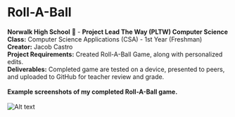 # Roll-A-Ball
<b>Norwalk High School</b> :school: - <b>Project Lead The Way (PLTW) Computer Science</b><br>
<b>Class:</b> Computer Science Applications (CSA) - 1st Year (Freshman)<br>
<b>Creator:</b> Jacob Castro <br>
<b>Project Requirements:</b> Created Roll-A-Ball Game, along with personalized edits.<br>
<b>Deliverables:</b> Completed game are tested on a device, presented to peers, and uploaded to GitHub for teacher review and grade.   
<br>
<b>Example screenshots of my completed Roll-A-Ball game.</b><br><br>
![Alt text](https://github.com/jay-cas/rollaball/blob/master/Ball_game.psd "English Unfilled Version")
<br><br>

